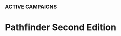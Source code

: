 ### ACTIVE CAMPAIGNS

# Pathfinder Second Edition

<!-- ![Image](/assets/img/pathfinder-2e-featured.svg) -->

<!-- <a name="001"></a>
**Campaign: Abomination Vaults**
<br />Thursdays | Foundry VTT and Discord
<br />Playing as Taktak (Kobold Fighter)
<div class="notation">
Evil stirs in the depths of the Abomination Vaults, a sprawling dungeon where the evil sorcerer Belcorra Haruvex attempted to raise an army of monsters hundreds of years ago. Brave into a dungeon full of beasts and traps to prevent a spiteful villain from rising again.
</div> -->

<!-- <a name="002"></a>
**Adventure Path: Sky King's Tomb**
<br />**Levels 1-10** | <i class="fa-sharp fa-solid fa-circle-info"></i> [Learn more](https://paizo.com/store/pathfinder/adventures/adventurePath/skykingstomb){:target="_blank"} | <i class="fa-sharp fa-solid fa-download"></i> [Player's Guide](https://downloads.paizo.com/SkyKingsTombPlayersGuide.pdf)
<br />Thursdays, 4:30pm-8:30pm PST
<br />Online using Foundry VTT and Discord
<br />Hosted by GM Jacob (Poisoned Absinthe Gaming)
<br />Seats Open: <span style="font-weight: bolder; color: green;">2</span>/6
<br />Cost: 1st session free, $20 per session <a href="/paid-games/"><i class="fa-sharp fa-regular fa-circle-question"></i></a>
<div class="notation">
 Invited to a prestigious festival in Highhelm, the largest dwarven city in the Five Kings Mountains, a clan's eclectic guests find a relic that kicks off a deadly treasure hunt of mystery and intrigue.
</div> -->

<!-- <br /><i class="fa-brands fa-twitch"></i> **Live On** | [Twitch.tv/tethyrplays](https://twitch.tv/tethyrplays){:target="_blank"} -->
<!-- <br /><i class="fa-sharp fa-solid fa-calendar"></i> **Next Session** | Session 1 | Thu, Nov 16 2023 4:30pm PST -->
<!-- <br /><i class="fa-sharp fa-solid fa-calendar"></i> **Next Session** | Session 2 | Thu, Nov 23 2023 4:30pm PST
<br /><i class="fa-sharp fa-solid fa-calendar"></i> **Next Session** | Session 3 | Thu, Nov 30 2023 4:30pm PST
<br /><i class="fa-sharp fa-solid fa-calendar"></i> **Next Session** | Session 4 | Thu, Dec 7 2023 4:30pm PST
<br /><i class="fa-sharp fa-solid fa-calendar"></i> **Next Session** | Session 5 | Thu, Nov 14 2023 4:30pm PST -->


